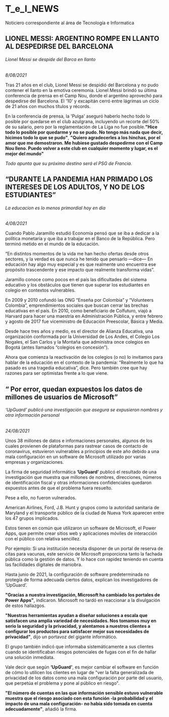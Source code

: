 # T_e_I_NEWS 
Noticiero correspondiente al área de Tecnología e Informatica

## **LIONEL MESSI: ARGENTINO ROMPE EN LLANTO AL DESPEDIRSE DEL BARCELONA**
###### _Lionel Messi se despide del Barca en llanto_

_8/08/2021_


Tras 21 años en el club, Lionel Messi se despidió del Barcelona y no pudo contener el llanto en la emotiva ceremonia. Lionel Messi brindó su última conferencia de prensa en el Camp Nou, donde el argentino aprovechó para despedirse del Barcelona. El '10' y excapitán cerró entre lágrimas un ciclo de 21 años con muchos títulos y récords.

En la conferencia de prensa, la 'Pulga' aseguró haberlo hecho todo lo posible por quedarse en el club azulgrana, incluyendo un recorte del 50% de su salario, pero por la reglamentación de La Liga no fue posible.**"Hice todo lo posible por quedarme y no se pudo. No tengo más nada que decir, hicimos todo lo que se pudo"**, **"Quiero agradecerles a los hinchas, por el amor que me demostraron. Me hubiese gustado despedirme con el Camp Nou lleno. Puedo volver a este club en cualquier momento y lugar, es el mejor del mundo"** 

_Todo apunta que su próximo destino será el PSG de Francia._



## **“DURANTE LA PANDEMIA HAN PRIMADO LOS INTERESES DE LOS ADULTOS, Y NO DE LOS ESTUDIANTES”**
###### _La educacion es lo menos primordial hoy en dia_

_4/08/2021_


Cuando Pablo Jaramillo estudió Economía pensó que se iba a dedicar a la política monetaria y que iba a trabajar en el Banco de la República. Pero terminó metido en el mundo de la educación.

“En distintos momentos de la vida me han hecho ofertas desde otros sectores, y la verdad es que nunca he tenido que pensarlo —dice— En educación hay algo muy especial y es que realmente uno encuentra ese propósito trascendente y ese impacto que realmente transforma vidas”.

Jaramillo conoce como pocos en el país las dificultades del sistema educativo y los obstáculos que tienen que superar los estudiantes en colegio en contextos vulnerables.

En 2009 y 2010 cofundó las ONG “Enseña por Colombia” y “Volunteers Colombia”, emprendimientos sociales que buscan cerrar las brechas educativas en el país. En 2010, como beneficiario de Colfuturo, viajó a Harvard para hacer una maestría en Administración Pública, y entre febrero y agosto de 2017 fue viceministro de Educación Preescolar, Básica y Media.

Desde hace tres años y medio, es el director de Alianza Educativa, una organización conformada por la Universidad de Los Andes, el Colegio Los Nogales, el San Carlos y la Montaña que administra once colegios en Bogotá (antes llamados “colegios en concesión”).

Ahora que comienza la reactivación de los colegios (o no) lo invitamos para hablar de la educación en el contexto de la pandemia: “Realmente lo que ha pasado es una tragedia educativa”, dice. Pero también cree que hay razones para ser optimistas frente a lo que viene.



##  **“ Por error, quedan expuestos los datos de millones de usuarios de Microsoft”**
###### _‘UpGuard’ publicó una investigación que asegura se expusieron nombres y otra información personal_ 


_24/08/2021_

Unos 38 millones de datos e informaciones personales, algunos de los cuales provienen de plataformas para rastrear casos de contacto de coronavirus, 
estuvieron vulnerables a principios de este año debido a una mala configuración en un software de Microsoft utilizado por varias empresas y 
organizaciones.

La firma de seguridad informática **‘UpGuard’** publicó el resultado de una investigación que muestra que millones de nombres, direcciones, 
números de identificación fiscal y otras informaciones confidenciales quedaron expuestos antes de que el problema fuera resuelto.

Pese a ello, no fueron vulnerados.

American Airlines, Ford, J.B. Hunt y grupos como la autoridad sanitaria de Maryland y el transporte público de la ciudad de Nueva York aparecen entre los 47 grupos implicados.

Estos tienen en común que utilizaron un software de Microsoft, el Power Apps, que permite crear sitios web y aplicaciones móviles de interacción con el público con relativa sencillez.

Por ejemplo: Si una institución necesita disponer de un portal de reserva de citas para vacunas, este servicio de Microsoft proporciona tanto la fachada pública como la gestión de datos. Y lo hace con rapidez teniendo en cuenta las facilidades digitales de maniobra.

Hasta junio de 2021, la configuración de software predeterminada no protegía de forma adecuada ciertos datos, explican los investigadores de ‘UpGuard’.

**"Gracias a nuestra investigación, Microsoft ha cambiado los portales de Power Apps"**, indicaron.
Microsoft no tardó en reaccionar a la divulgación de estos hallazgos.

**"Nuestras herramientas ayudan a diseñar soluciones a escala que satisfacen una amplia variedad de necesidades. Nos tomamos muy en serio la seguridad y la privacidad, y alentamos a nuestros clientes a configurar los productos para satisfacer mejor sus necesidades de privacidad"**, dijo un portavoz del gigante informático.

El grupo también indicó que informaba sistemáticamente a sus clientes cuando se identificaban riesgos potenciales de fugas con el fin de hallar una solución inmediata.

Vale decir que según **‘UpGuard’**, es mejor cambiar el software en función de cómo lo utilicen los clientes en lugar de "ver la falta generalizada de privacidad de los datos como una mala configuración por parte del usuario, que perpetúa el problema y pone al público en riesgo".

**"El número de cuentas en las que información sensible estuvo vulnerable muestra que el riesgo asociado con esta función -la probabilidad y el impacto de una mala configuración- no había sido tomada en cuenta adecuadamente"**, añadió la firma.
